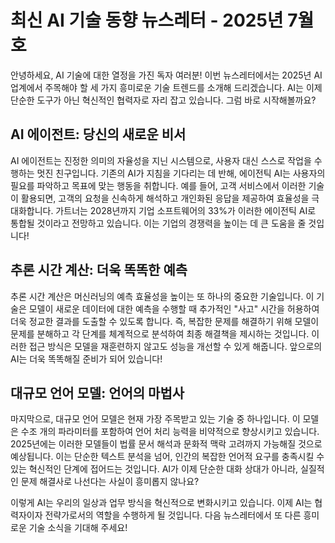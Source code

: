 # 최신 AI 기술 동향 뉴스레터 - 2025년 7월호

안녕하세요, AI 기술에 대한 열정을 가진 독자 여러분! 이번 뉴스레터에서는 2025년 AI 업계에서 주목해야 할 세 가지 흥미로운 기술 트렌드를 소개해 드리겠습니다. AI는 이제 단순한 도구가 아닌 혁신적인 협력자로 자리 잡고 있습니다. 그럼 바로 시작해볼까요?

## AI 에이전트: 당신의 새로운 비서

AI 에이전트는 진정한 의미의 자율성을 지닌 시스템으로, 사용자 대신 스스로 작업을 수행하는 멋진 친구입니다. 기존의 AI가 지침을 기다리는 데 반해, 에이전틱 AI는 사용자의 필요를 파악하고 목표에 맞는 행동을 취합니다. 예를 들어, 고객 서비스에서 이러한 기술이 활용되면, 고객의 요청을 신속하게 해석하고 개인화된 응답을 제공하여 효율성을 극대화합니다. 가트너는 2028년까지 기업 소프트웨어의 33%가 이러한 에이전틱 AI로 통합될 것이라고 전망하고 있습니다. 이는 기업의 경쟁력을 높이는 데 큰 도움을 줄 것입니다!

## 추론 시간 계산: 더욱 똑똑한 예측

추론 시간 계산은 머신러닝의 예측 효율성을 높이는 또 하나의 중요한 기술입니다. 이 기술은 모델이 새로운 데이터에 대한 예측을 수행할 때 추가적인 "사고" 시간을 허용하여 더욱 정교한 결과를 도출할 수 있도록 합니다. 즉, 복잡한 문제를 해결하기 위해 모델이 문제를 분해하고 각 단계를 체계적으로 분석하여 최종 해결책을 제시하는 것입니다. 이러한 접근 방식은 모델을 재훈련하지 않고도 성능을 개선할 수 있게 해줍니다. 앞으로의 AI는 더욱 똑똑해질 준비가 되어 있습니다!

## 대규모 언어 모델: 언어의 마법사

마지막으로, 대규모 언어 모델은 현재 가장 주목받고 있는 기술 중 하나입니다. 이 모델은 수조 개의 파라미터를 포함하여 언어 처리 능력을 비약적으로 향상시키고 있습니다. 2025년에는 이러한 모델들이 법률 문서 해석과 문화적 맥락 고려까지 가능해질 것으로 예상됩니다. 이는 단순한 텍스트 분석을 넘어, 인간의 복잡한 언어적 요구를 충족시킬 수 있는 혁신적인 단계에 접어드는 것입니다. AI가 이제 단순한 대화 상대가 아니라, 실질적인 문제 해결사로 나선다는 사실이 흥미롭지 않나요?

이렇게 AI는 우리의 일상과 업무 방식을 혁신적으로 변화시키고 있습니다. 이제 AI는 협력자이자 전략가로서의 역할을 수행하게 될 것입니다. 다음 뉴스레터에서 또 다른 흥미로운 기술 소식을 기대해 주세요!